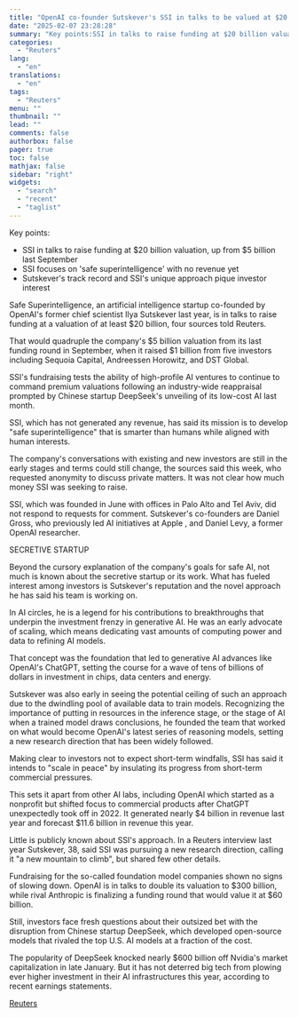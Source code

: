 ```yaml
---
title: "OpenAI co-founder Sutskever's SSI in talks to be valued at $20 bln, sources say"
date: "2025-02-07 23:28:28"
summary: "Key points:SSI in talks to raise funding at $20 billion valuation, up from $5 billion last SeptemberSSI focuses on 'safe superintelligence' with no revenue yetSutskever's track record and SSI's unique approach pique investor interest Safe Superintelligence, an artificial intelligence startup co-founded by OpenAI's former chief scientist Ilya Sutskever last year,..."
categories:
  - "Reuters"
lang:
  - "en"
translations:
  - "en"
tags:
  - "Reuters"
menu: ""
thumbnail: ""
lead: ""
comments: false
authorbox: false
pager: true
toc: false
mathjax: false
sidebar: "right"
widgets:
  - "search"
  - "recent"
  - "taglist"
---
```


Key points:

* SSI in talks to raise funding at $20 billion valuation, up from $5 billion last September
* SSI focuses on 'safe superintelligence' with no revenue yet
* Sutskever's track record and SSI's unique approach pique investor interest

Safe Superintelligence, an artificial intelligence startup co-founded by OpenAI's former chief scientist Ilya Sutskever last year, is in talks to raise funding at a valuation of at least $20 billion, four sources told Reuters.

That would quadruple the company's $5 billion valuation from its last funding round in September, when it raised $1 billion from five investors including Sequoia Capital, Andreessen Horowitz, and DST Global.

SSI's fundraising tests the ability of high-profile AI ventures to continue to command premium valuations following an industry-wide reappraisal prompted by Chinese startup DeepSeek's unveiling of its low-cost AI last month.

SSI, which has not generated any revenue, has said its mission is to develop "safe superintelligence" that is smarter than humans while aligned with human interests.

The company's conversations with existing and new investors are still in the early stages and terms could still change, the sources said this week, who requested anonymity to discuss private matters. It was not clear how much money SSI was seeking to raise.

SSI, which was founded in June with offices in Palo Alto and Tel Aviv, did not respond to requests for comment. Sutskever's co-founders are Daniel Gross, who previously led AI initiatives at Apple , and Daniel Levy, a former OpenAI researcher.

SECRETIVE STARTUP

Beyond the cursory explanation of the company's goals for safe AI, not much is known about the secretive startup or its work. What has fueled interest among investors is Sutskever's reputation and the novel approach he has said his team is working on.

In AI circles, he is a legend for his contributions to breakthroughs that underpin the investment frenzy in generative AI. He was an early advocate of scaling, which means dedicating vast amounts of computing power and data to refining AI models.

That concept was the foundation that led to generative AI advances like OpenAI's ChatGPT, setting the course for a wave of tens of billions of dollars in investment in chips, data centers and energy.

Sutskever was also early in seeing the potential ceiling of such an approach due to the dwindling pool of available data to train models. Recognizing the importance of putting in resources in the inference stage, or the stage of AI when a trained model draws conclusions, he founded the team that worked on what would become OpenAI's latest series of reasoning models, setting a new research direction that has been widely followed.

Making clear to investors not to expect short-term windfalls, SSI has said it intends to "scale in peace" by insulating its progress from short-term commercial pressures.

This sets it apart from other AI labs, including OpenAI which started as a nonprofit but shifted focus to commercial products after ChatGPT unexpectedly took off in 2022. It generated nearly $4 billion in revenue last year and forecast $11.6 billion in revenue this year.

Little is publicly known about SSI's approach. In a Reuters interview last year Sutskever, 38, said SSI was pursuing a new research direction, calling it "a new mountain to climb", but shared few other details.

Fundraising for the so-called foundation model companies shown no signs of slowing down. OpenAI is in talks to double its valuation to $300 billion, while rival Anthropic is finalizing a funding round that would value it at $60 billion.

Still, investors face fresh questions about their outsized bet with the disruption from Chinese startup DeepSeek, which developed open-source models that rivaled the top U.S. AI models at a fraction of the cost.

The popularity of DeepSeek knocked nearly $600 billion off Nvidia's market capitalization in late January. But it has not deterred big tech from plowing ever higher investment in their AI infrastructures this year, according to recent earnings statements.

[Reuters](https://www.tradingview.com/news/reuters.com,2025:newsml_L1N3OX03A:0-openai-co-founder-sutskever-s-ssi-in-talks-to-be-valued-at-20-bln-sources-say/)
